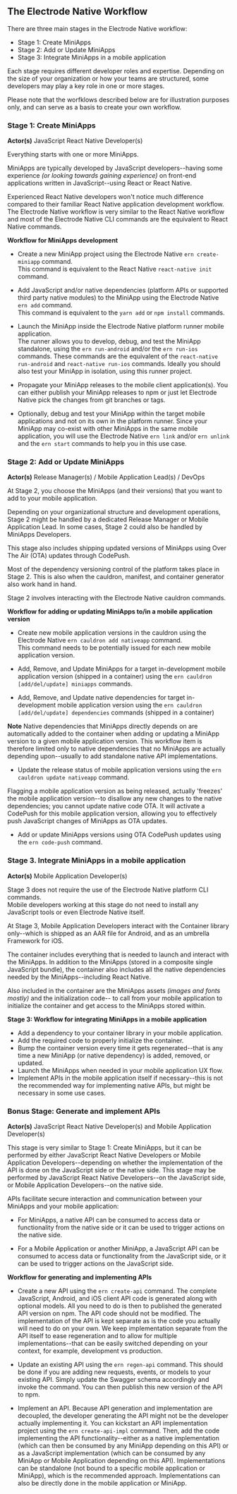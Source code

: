 ## The Electrode Native Workflow

There are three main stages in the Electrode Native workflow:

- Stage 1: Create MiniApps
- Stage 2: Add or Update MiniApps
- Stage 3: Integrate MiniApps in a mobile application

Each stage requires different developer roles and expertise. Depending on the size of your organization or how your teams are structured, some developers may play a key role in one or more stages.

Please note that the worfklows described below are for illustration purposes only, and can serve as a basis to create your own workflow.

### Stage 1: Create MiniApps

**Actor(s)** JavaScript React Native Developer(s)

Everything starts with one or more MiniApps.

MiniApps are typically developed by JavaScript developers--having some experience _(or looking towards gaining experience)_ on front-end applications written in JavaScript--using React or React Native.

Experienced React Native developers won't notice much difference compared to their familiar React Native application development workflow. The Electrode Native workflow is very similar to the React Native workflow and most of the Electrode Native CLI commands are the equivalent to React Native commands.

**Workflow for MiniApps development**

- Create a new MiniApp project using the Electrode Native `ern create-miniapp` command.\
This command is equivalent to the React Native `react-native init` command.

- Add JavaScript and/or native dependencies (platform APIs or supported third party native modules) to the MiniApp using the Electrode Native `ern add` command.\
This command is equivalent to the `yarn add` or `npm install` commands.

- Launch the MiniApp inside the Electrode Native platform runner mobile application.\
The runner allows you to develop, debug, and test the MiniApp standalone, using the `ern run-android` and/or the `ern run-ios` commands. These commands are the equivalent of the `react-native run-android` and `react-native run-ios` commands. Ideally you should also test your MiniApp in isolation, using this runner project.

- Propagate your MiniApp releases to the mobile client application(s). You can either publish your MiniApp releases to npm or just let Electrode Native pick the changes from git branches or tags.

- Optionally, debug and test your MiniApp within the target mobile applications and not on its own in the platform runner. Since your MiniApp may co-exist with other MiniApps in the same mobile application, you will use the Electrode Native `ern link` and/or `ern unlink` and the `ern start` commands to help you in this use case.

### Stage 2: Add or Update MiniApps

**Actor(s)** Release Manager(s) / Mobile Application Lead(s) / DevOps

At Stage 2, you choose the MiniApps (and their versions) that you want to add to your mobile application.

Depending on your organizational structure and development operations, Stage 2 might be handled by a dedicated Release Manager or Mobile Application Lead. In some cases, Stage 2 could also be handled by MiniApps Developers.

This stage also includes shipping updated versions of MiniApps using Over The Air (OTA) updates through CodePush.

Most of the dependency versioning control of the platform takes place in Stage 2. This is also when the cauldron, manifest, and container generator also work hand in hand.

Stage 2 involves interacting with the Electrode Native cauldron commands.

**Workflow for adding or updating MiniApps to/in a mobile application version**

- Create new mobile application versions in the cauldron using the Electrode Native `ern cauldron add nativeapp` command.\
This command needs to be potentially issued for each new mobile application version.

- Add, Remove, and Update MiniApps for a target in-development mobile application version (shipped in a container) using the `ern cauldron [add/del/update] miniapps` commands.

- Add, Remove, and Update native dependencies for target in-development mobile application version using the `ern cauldron [add/del/update] dependencies` commands (shipped in a container)

**Note** Native dependencies that MiniApps directly depends on are automatically added to the container when adding or updating a MiniApp version to a given mobile application version. This workflow item is therefore limited only to native dependencies that no MiniApps are actually depending upon--usually to add standalone native API implementations.

- Update the release status of mobile application versions using the `ern cauldron update nativeapp` command.

Flagging a mobile application version as being released, actually 'freezes' the mobile application version--to disallow any new changes to the native dependencies; you cannot update native code OTA. It will activate a CodePush for this mobile application version, allowing you to effectively push JavaScript changes of MiniApps as OTA updates.

- Add or update MiniApps versions using OTA CodePush updates using the `ern code-push` command.

### Stage 3. Integrate MiniApps in a mobile application

**Actor(s)** Mobile Application Developer(s)

Stage 3 does not require the use of the Electrode Native platform CLI commands.\
Mobile developers working at this stage do not need to install any JavaScript tools or even Electrode Native itself.

At Stage 3, Mobile Application Developers interact with the Container library only--which is shipped as an AAR file for Android, and as an umbrella Framework for iOS.

The container includes everything that is needed to launch and interact with the MiniApps. In addition to the MiniApps (stored in a composite single JavaScript bundle), the container also includes all the native dependencies needed by the MiniApps--including React Native.

Also included in the container are the MiniApps assets _(images and fonts mostly)_ and the initialization code-- to call from your mobile application to initialize the container and get access to the MiniApps stored within.

**Stage 3: Workflow for integrating MiniApps in a mobile application**

- Add a dependency to your container library in your mobile application.
- Add the required code to properly initialize the container.
- Bump the container version every time it gets regenerated--that is any time a new MiniApp (or native dependency) is added, removed, or updated.
- Launch the MiniApps when needed in your mobile application UX flow.
- Implement APIs in the mobile application itself if necessary--this is not the recommended way for implementing native APIs, but might be necessary in some use cases.

### Bonus Stage: Generate and implement APIs

**Actor(s)** JavaScript React Native Developer(s) and Mobile Application Developer(s)

This stage is very similar to Stage 1: Create MiniApps, but it can be performed by either JavaScript React Native Developers or Mobile Application Developers--depending on whether the implementation of the API is done on the JavaScript side or the native side. This stage may be performed by JavaScript React Native Developers--on the JavaScript side, or Mobile Application Developers--on the native side.

APIs facilitate secure interaction and communication between your MiniApps and your mobile application:

- For MiniApps, a native API can be consumed to access data or functionality from the native side or it can be used to trigger actions on the native side.

- For a Mobile Application or another MiniApp, a JavaScript API can be consumed to access data or functionality from the JavaScript side, or it can be used to trigger actions on the JavaScript side.

**Workflow for generating and implementing APIs**

- Create a new API using the `ern create-api` command.
  The complete JavaScript, Android, and iOS client API code is generated along with optional models. All you need to do is then to published the generated API version on npm. The API code should not be modified. The implementation of the API is kept separate as is the code you actually will need to do on your own. We keep implementation separate from the API itself to ease regeneration and to allow for multiple implementations--that can be easily switched depending on your context, for example, development vs production.

- Update an existing API using the `ern regen-api` command.
  This should be done if you are adding new requests, events, or models to your existing API. Simply update the Swagger schema accordingly and invoke the command. You can then publish this new version of the API to npm.

- Implement an API.
  Because API generation and implementation are decoupled, the developer generating the API might not be the developer actually implementing it.
  You can kickstart an API implementation project using the `ern create-api-impl` command.
  Then, add the code implementing the API functionality--either as a native implementation (which can then be consumed by any MiniApp depending on this API) or as a JavaScript implementation (which can be consumed by any MiniApp or Mobile Application depending on this API). Implementations can be standalone (not bound to a specific mobile application or MiniApp), which is the recommended approach. Implementations can also be directly done in the mobile application or MiniApp.

